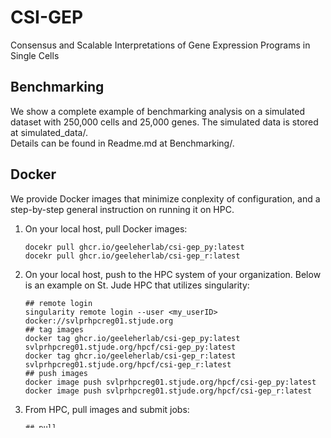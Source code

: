 # CSI-GEP
Consensus and Scalable Interpretations of Gene Expression Programs in Single Cells

## Benchmarking 
We show a complete example of benchmarking analysis on a simulated dataset with 250,000 cells and 25,000 genes. The simulated data is stored at simulated_data/.\
Details can be found in Readme.md at Benchmarking/.


## Docker
We provide Docker images that minimize conplexity of configuration, and a step-by-step general instruction on running it on HPC.
1. On your local host, pull Docker images:
   ```
   docekr pull ghcr.io/geeleherlab/csi-gep_py:latest
   docekr pull ghcr.io/geeleherlab/csi-gep_r:latest
   ```
2. On your local host, push to the HPC system of your organization. Below is an example on St. Jude HPC that utilizes singularity:
   ```
   ## remote login
   singularity remote login --user <my_userID> docker://svlprhpcreg01.stjude.org
   ## tag images
   docker tag ghcr.io/geeleherlab/csi-gep_py:latest svlprhpcreg01.stjude.org/hpcf/csi-gep_py:latest
   docker tag ghcr.io/geeleherlab/csi-gep_r:latest svlprhpcreg01.stjude.org/hpcf/csi-gep_r:latest
   ## push images
   docker image push svlprhpcreg01.stjude.org/hpcf/csi-gep_py:latest
   docker image push svlprhpcreg01.stjude.org/hpcf/csi-gep_r:latest
   ```
3. From HPC, pull images and submit jobs:
   ```
   ## pull
   singularity pull docker://svlprhpcreg01.stjude.org/hpcf/hpcf/csi-gep_py:latest
   singularity pull docker://svlprhpcreg01.stjude.org/hpcf/hpcf/csi-gep_r:latest
   ```
   An example code csigep_submit.bsub can be found at Docker/.
